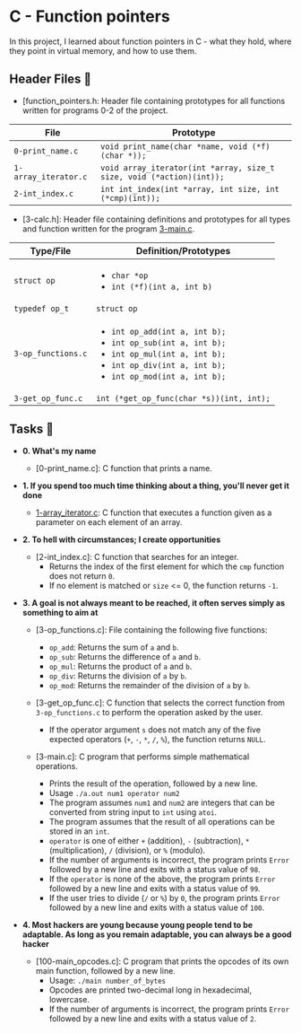 # C - Function pointers

In this project, I learned about function pointers in C - what they hold,
where they point in virtual memory, and how to use them.

## Header Files :file_folder:

* [function_pointers.h: Header file containing prototypes
for all functions written for programs 0-2 of the project.

| File                 | Prototype                                                            |
| -------------------- | -------------------------------------------------------------------- |
| `0-print_name.c`     | `void print_name(char *name, void (*f)(char *));`                    |
| `1-array_iterator.c` | `void array_iterator(int *array, size_t size, void (*action)(int));` |
| `2-int_index.c`      | `int int_index(int *array, int size, int (*cmp)(int));`              |

* [3-calc.h]: Header file containing definitions and prototypes for all
types and function written for the program [3-main.c](./3-main.c).

| Type/File          | Definition/Prototypes                                        |
| ------------------ | ------------------------------------------------------------ |
| `struct op`        | <ul><li>`char *op`</li><li>`int (*f)(int a, int b)`</li><ul> |
| `typedef op_t`     | `struct op`                                                  |
| `3-op_functions.c` | <ul><li>`int op_add(int a, int b);`</li><li>`int op_sub(int a, int b);`</li><li>`int op_mul(int a, int b);`</li><li>`int op_div(int a, int b);`</li><li>`int op_mod(int a, int b);`</li></ul>                                            |
| `3-get_op_func.c`  | `int (*get_op_func(char *s))(int, int);`                     |

## Tasks :page_with_curl:

* **0. What's my name**
  * [0-print_name.c]: C function that prints a name.

* **1. If you spend too much time thinking about a thing, you'll never get it done**
  * [1-array_iterator.c](./1-array_iterator.c): C function that executes a function given
  as a parameter on each element of an array.

* **2. To hell with circumstances; I create opportunities**
  * [2-int_index.c]: C function that searches for an integer.
    * Returns the index of the first element for which the `cmp` function does not return `0`.
    * If no element is matched or `size` <= 0, the function returns `-1`.

* **3. A goal is not always meant to be reached, it often serves simply as something to aim at**
  * [3-op_functions.c]: File containing the following five functions:
    * `op_add`: Returns the sum of `a` and `b`.
    * `op_sub`: Returns the difference of `a` and `b`.
    * `op_mul`: Returns the product of `a` and `b`.
    * `op_div`: Returns the division of `a` by `b`.
    * `op_mod`: Returns the remainder of the division of `a` by `b`.

  * [3-get_op_func.c]: C function that selects the correct function
  from `3-op_functions.c` to perform the operation asked by the user.
    * If the operator argument `s` does not match any of the five expected operators
    (`+`, `-`, `*`, `/`, `%`), the function returns `NULL`.

  * [3-main.c]: C program that performs simple mathematical operations.
    * Prints the result of the operation, followed by a new line.
    * Usage `./a.out num1 operator num2`
    * The program assumes `num1` and `num2` are integers that can be converted from string
    input to `int` using `atoi`.
    * The program assumes that the result of all operations can be stored in an `int`.
    * `operator` is one of either `+` (addition), `-` (subtraction), `*`
    (multiplication), `/` (division), or `%` (modulo).
    * If the number of arguments is incorrect, the program prints `Error` followed by a new
    line and exits with a status value of `98`.
    * If the `operator` is none of the above, the program prints `Error` followed by
    a new line and exits with a status value of `99`.
    * If the user tries to divide (`/` or `%`) by `0`, the program prints
    `Error` followed by a new line and exits with a status value of `100`.

* **4. Most hackers are young because young people tend to be adaptable. As long as you remain adaptable, you can always be a good hacker**
  * [100-main_opcodes.c]: C program that prints the opcodes of its
  own main function, followed by a new line.
    * Usage: `./main number_of_bytes`
    * Opcodes are printed two-decimal long in hexadecimal, lowercase.
    * If the number of arguments is incorrect, the program prints `Error`
    followed by a new line and exits with a status value of `2`.

